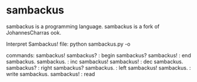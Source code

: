sambackus
=========

sambackus is a programming language. 
sambackus is a fork of JohannesCharras ook.

Interpret Sambackus! file: python sambackus.py -o <FILENAME>

commands:
sambackus! sambackus? : begin
sambackus? sambackus! : end
sambackus. sambackus. : inc
sambackus! sambackus! : dec
sambackus. sambackus? : right
sambackus? sambackus. : left
sambackus! sambackus. : write
sambackus. sambackus! : read
